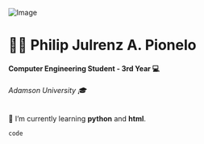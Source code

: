 ![Image](https://emoji.gg/assets/emoji/KannaSip.png) 
# 👨‍💼 Philip Julrenz A. Pionelo 
#### Computer Engineering Student - 3rd Year 💻
###### Adamson University 🎓

🤖 I’m currently learning **python** and **html**.

```
code
```

<!--
**Philippians/philippians** is a ✨ _special_ ✨ repository because its `README.md` (this file) appears on your GitHub profile.

Here are some ideas to get you started:

- 🔭 I’m currently working on ...
- 🌱 I’m currently learning ...
- 👯 I’m looking to collaborate on ...
- 🤔 I’m looking for help with ...
- 💬 Ask me about ...
- 📫 How to reach me: ...
- 😄 Pronouns: ...
- ⚡ Fun fact: ...
-->
